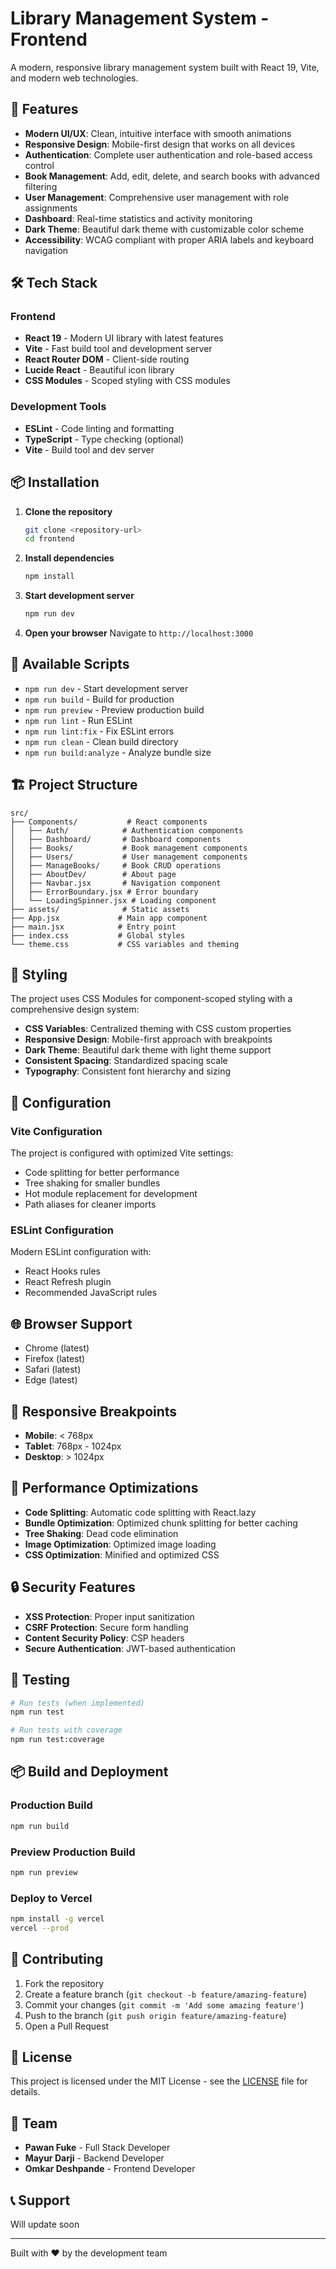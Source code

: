 # Library Management System - Frontend

A modern, responsive library management system built with React 19, Vite, and modern web technologies.

## 🚀 Features

- **Modern UI/UX**: Clean, intuitive interface with smooth animations
- **Responsive Design**: Mobile-first design that works on all devices
- **Authentication**: Complete user authentication and role-based access control
- **Book Management**: Add, edit, delete, and search books with advanced filtering
- **User Management**: Comprehensive user management with role assignments
- **Dashboard**: Real-time statistics and activity monitoring
- **Dark Theme**: Beautiful dark theme with customizable color scheme
- **Accessibility**: WCAG compliant with proper ARIA labels and keyboard navigation

## 🛠️ Tech Stack

### Frontend
- **React 19** - Modern UI library with latest features
- **Vite** - Fast build tool and development server
- **React Router DOM** - Client-side routing
- **Lucide React** - Beautiful icon library
- **CSS Modules** - Scoped styling with CSS modules

### Development Tools
- **ESLint** - Code linting and formatting
- **TypeScript** - Type checking (optional)
- **Vite** - Build tool and dev server

## 📦 Installation

1. **Clone the repository**
   ```bash
   git clone <repository-url>
   cd frontend
   ```

2. **Install dependencies**
   ```bash
   npm install
   ```

3. **Start development server**
   ```bash
   npm run dev
   ```

4. **Open your browser**
   Navigate to `http://localhost:3000`

## 🚀 Available Scripts

- `npm run dev` - Start development server
- `npm run build` - Build for production
- `npm run preview` - Preview production build
- `npm run lint` - Run ESLint
- `npm run lint:fix` - Fix ESLint errors
- `npm run clean` - Clean build directory
- `npm run build:analyze` - Analyze bundle size

## 🏗️ Project Structure

```
src/
├── Components/           # React components
│   ├── Auth/            # Authentication components
│   ├── Dashboard/       # Dashboard components
│   ├── Books/           # Book management components
│   ├── Users/           # User management components
│   ├── ManageBooks/     # Book CRUD operations
│   ├── AboutDev/        # About page
│   ├── Navbar.jsx       # Navigation component
│   ├── ErrorBoundary.jsx # Error boundary
│   └── LoadingSpinner.jsx # Loading component
├── assets/              # Static assets
├── App.jsx             # Main app component
├── main.jsx            # Entry point
├── index.css           # Global styles
└── theme.css           # CSS variables and theming
```

## 🎨 Styling

The project uses CSS Modules for component-scoped styling with a comprehensive design system:

- **CSS Variables**: Centralized theming with CSS custom properties
- **Responsive Design**: Mobile-first approach with breakpoints
- **Dark Theme**: Beautiful dark theme with light theme support
- **Consistent Spacing**: Standardized spacing scale
- **Typography**: Consistent font hierarchy and sizing

## 🔧 Configuration

### Vite Configuration
The project is configured with optimized Vite settings:
- Code splitting for better performance
- Tree shaking for smaller bundles
- Hot module replacement for development
- Path aliases for cleaner imports

### ESLint Configuration
Modern ESLint configuration with:
- React Hooks rules
- React Refresh plugin
- Recommended JavaScript rules

## 🌐 Browser Support

- Chrome (latest)
- Firefox (latest)
- Safari (latest)
- Edge (latest)

## 📱 Responsive Breakpoints

- **Mobile**: < 768px
- **Tablet**: 768px - 1024px
- **Desktop**: > 1024px

## 🚀 Performance Optimizations

- **Code Splitting**: Automatic code splitting with React.lazy
- **Bundle Optimization**: Optimized chunk splitting for better caching
- **Tree Shaking**: Dead code elimination
- **Image Optimization**: Optimized image loading
- **CSS Optimization**: Minified and optimized CSS

## 🔒 Security Features

- **XSS Protection**: Proper input sanitization
- **CSRF Protection**: Secure form handling
- **Content Security Policy**: CSP headers
- **Secure Authentication**: JWT-based authentication

## 🧪 Testing

```bash
# Run tests (when implemented)
npm run test

# Run tests with coverage
npm run test:coverage
```

## 📦 Build and Deployment

### Production Build
```bash
npm run build
```

### Preview Production Build
```bash
npm run preview
```

### Deploy to Vercel
```bash
npm install -g vercel
vercel --prod
```

## 🤝 Contributing

1. Fork the repository
2. Create a feature branch (`git checkout -b feature/amazing-feature`)
3. Commit your changes (`git commit -m 'Add some amazing feature'`)
4. Push to the branch (`git push origin feature/amazing-feature`)
5. Open a Pull Request

## 📄 License

This project is licensed under the MIT License - see the [LICENSE](LICENSE) file for details.

## 👥 Team

- **Pawan Fuke** - Full Stack Developer
- **Mayur Darji** - Backend Developer  
- **Omkar Deshpande** - Frontend Developer

## 📞 Support

Will update soon

---

Built with ❤️ by the development team

